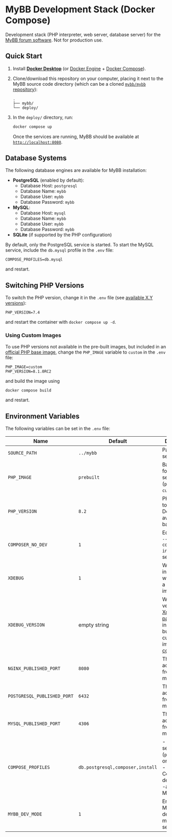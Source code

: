 # MyBB Development Stack (Docker Compose)

Development stack (PHP interpreter, web server, database server) for the [MyBB forum software](https://mybb.com). Not for production use.

## Quick Start
1. Install [**Docker Desktop**](https://www.docker.com/products/docker-desktop/) (or [Docker Engine](https://docs.docker.com/engine/install/) + [Docker Compose](https://docs.docker.com/compose/install/)).
2. Clone/download this repository on your computer, placing it next to the MyBB source code directory (which can be a cloned [`mybb/mybb` repository](https://github.com/mybb/mybb)):

   ```
   .
   ├── mybb/
   └── deploy/
   ```

3. In the `deploy/` directory, run:

   ```sh
   docker compose up
   ```

   Once the services are running, MyBB should be available at [`http://localhost:8080`](http://localhost:8080).

## Database Systems
The following database engines are available for MyBB installation:
- **PostgreSQL** (enabled by default):
  - Database Host: `postgresql`
  - Database Name: `mybb`
  - Database User: `mybb`
  - Database Password: `mybb`
- **MySQL**:
  - Database Host: `mysql`
  - Database Name: `mybb`
  - Database User: `mybb`
  - Database Password: `mybb`
- **SQLite** (if supported by the PHP configuration)


By default, only the PostgreSQL service is started. To start the MySQL service, include the `db.mysql` profile in the `.env` file:
```dotenv
COMPOSE_PROFILES=db.mysql
```
and restart.

## Switching PHP Versions
To switch the PHP version, change it in the `.env` file (see [available X.Y versions](https://dockerfile.readthedocs.io/en/latest/content/DockerImages/dockerfiles/php-dev.html#docker-image-tags)):
```dotenv
PHP_VERSION=7.4
```

and restart the container with `docker compose up -d`.

### Using Custom Images
To use PHP versions not available in the pre-built images, but included in an [official PHP base image](https://hub.docker.com/_/php?tab=tags&page=1&ordering=last_updated), change the `PHP_IMAGE` variable to `custom` in the `.env` file:
```dotenv
PHP_IMAGE=custom
PHP_VERSION=8.1.0RC2
```
and build the image using
```sh
docker compose build
```
and restart.

## Environment Variables
The following variables can be set in the `.env` file:

Name | Default | Description
---|---|---
`SOURCE_PATH` | `../mybb` | Path to served files
`PHP_IMAGE` | `prebuilt` | Base image for the PHP service (`prebuilt` or `custom`)
`PHP_VERSION` | `8.2` | PHP version to use. Depends on available base images
`COMPOSER_NO_DEV` | `1` | Equivalent to `--no-dev` for `composer install` when set to `1`
`XDEBUG` | `1` | Whether to install [Xdebug](https://xdebug.org/) when building a custom PHP image
`XDEBUG_VERSION` | empty string | Which version of the [Xdebug Pecl package](https://pecl.php.net/package/xdebug) to install when building a custom PHP image (see [compatibility](https://xdebug.org/docs/compat))
`NGINX_PUBLISHED_PORT` | `8080` | The port accessible from the host machine 
`POSTGRESQL_PUBLISHED_PORT` | `6432` | The port accessible from the host machine
`MYSQL_PUBLISHED_PORT` | `4306` | The port accessible from the host machine
`COMPOSE_PROFILES` | `db.postgresql,composer,install` | - database service (`postgresql` or `mysql`)<br>- auto-install Composer dependencies<br>-auto-install MyBB (≥ 1.9)
`MYBB_DEV_MODE` | `1` | Enable MyBB's development mode when set to `1`
